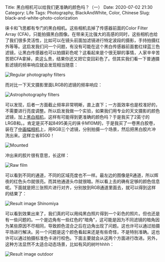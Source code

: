 Title: 黑白相机可以给我们更准确的颜色吗？（一）
Date: 2020-07-02  21:30
Category: Life
Tags: Photography, BlackAndWhite, Color, Chinese
Slug: black-and-white-photo-colorization

徕卡和飞思都有专门的黑白相机。这些相机去掉了传感器前面的Color Filter Array (CFA)，只能拍摄黑白图像。在带来无比强大的高感的同时，这些相机也给了我们很多灵活性，比如可以在镜头前面加滤镜进行特定波段的摄影，手持拍摄红外等等。这启发我们问一个问题，有没有可能在这个黑白传感器前面套红绿蓝三色滤镜，让黑白传感器也可以拍摄彩色呢？这看起来是个很无聊的事情，人家辛辛苦苦把CFA拿掉，卖这么贵，结果你还又把它变回彩色了。但其实我们看一下普通摄影滤镜的频率响应就会发现相当随意：

![Regular photography filters](/images/blackandwhite-color-filter-photography.JPG)

而对比一下天文摄影里面LRGB的滤镜的频率响应：

![Astrophotography filters](/images/blackandwhite-color-filter-professional.JPG)

可以发现，后者一方面截止频率非常明晰，直上直下；一方面效率也是校准好的，不需要进行亮度调整。所以启发我做一个实验，如果我们用专业的天文摄影的颜色滤镜，加上[黑白相机](/yasselblad.html)，这样有可能得到更准确的颜色吗？于是我买了2英寸的LRGB和。。肯定是买不起8495美元的徕卡M10M的，于是我买了一卷黑白胶卷，装在了[中画幅相机](/full-frame-and-medium-format-1.html)上，用RGB三个滤镜，分别拍摄一个场景，然后把黑白胶片冲洗出来。这样立省8500！

![Mounted](/images/blackandwhite-color-filter-mounted.jpg)

冲出来的胶片很有意思，长这样：

![Raw film](/images/blackandwhite-color-film-3.jpg)

可以看到不同的通道，不同的区域亮度也不一样。最左边的图像是R通道，所以辉夜的红色头巾就很亮。而其他通道头巾就很暗。所以看上去的确有足够的颜色信息呢。下面就是把三张照片进行对齐，分别放到RGB通道里面去，就可以得到这样的结果了：

![Result image Shinomiya](/images/blackandwhite-color-result-3.jpg)

可以看到效果出来了，我们真的可以用纯黑白照片得到一个彩色的照片。但也还是有一些问题的。一个是边角有一些红色的"暗角"，这可能是因为不同滤镜的暗角因为某些原因不尽相同，导致颜色混合之后在边角出现了问题。这也许可以通过拍摄平场进行解决。另一个问题是这个颜色看起来还是有些奇怪，不是特别准确。这也许可以通过拍摄标准色卡进行校色。下面主要就会从这两个方面进行改进。另外，这种方法显然不太适合动态场景，比如有风的树叶hhhh：

![Result image outdoor](/images/blackandwhite-color-result-2.jpg)

<script async data-uid="65448d4615" src="https://yage.kit.com/65448d4615/index.js"></script>
